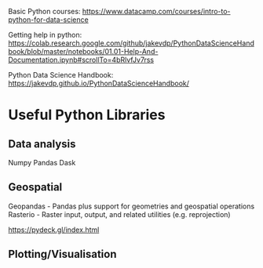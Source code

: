 Basic Python courses:
https://www.datacamp.com/courses/intro-to-python-for-data-science

Getting help in python:
https://colab.research.google.com/github/jakevdp/PythonDataScienceHandbook/blob/master/notebooks/01.01-Help-And-Documentation.ipynb#scrollTo=4bRlvfJv7rss

Python Data Science Handbook:
https://jakevdp.github.io/PythonDataScienceHandbook/


# Useful Python Libraries


## Data analysis
Numpy
Pandas
Dask


## Geospatial
Geopandas - Pandas plus support for geometries and geospatial operations
Rasterio - Raster input, output, and related utilities (e.g. reprojection)

https://pydeck.gl/index.html

## Plotting/Visualisation


